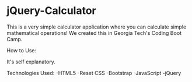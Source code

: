 # jQuery-Calculator

This is a very simple calculator application where you can calculate simple mathematical operations! We created this in Georgia Tech's Coding Boot Camp.

How to Use:

It's self explanatory. 

Technologies Used:
-HTML5
-Reset CSS
-Bootstrap
-JavaScript
-jQuery
